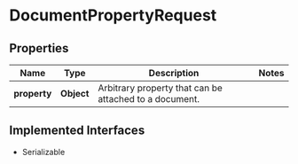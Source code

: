 

# DocumentPropertyRequest


## Properties

| Name | Type | Description | Notes |
|------------ | ------------- | ------------- | -------------|
|**property** | **Object** | Arbitrary property that can be attached to a document. |  |


## Implemented Interfaces

* Serializable


